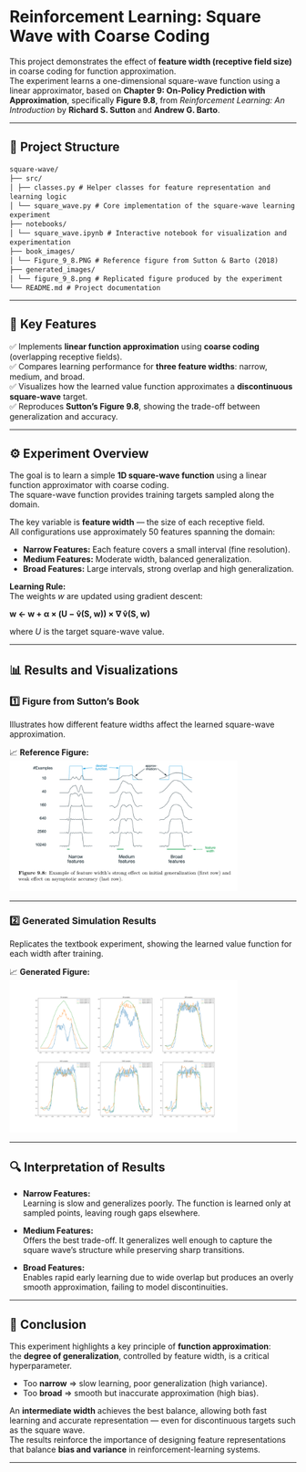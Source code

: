 # **Reinforcement Learning: Square Wave with Coarse Coding**

This project demonstrates the effect of **feature width (receptive field size)** in coarse coding for function approximation.  
The experiment learns a one-dimensional square-wave function using a linear approximator, based on **Chapter 9: On-Policy Prediction with Approximation**, specifically **Figure 9.8**, from *Reinforcement Learning: An Introduction* by **Richard S. Sutton** and **Andrew G. Barto**.

---

## 📂 **Project Structure**
```
square-wave/
├── src/
│ ├── classes.py # Helper classes for feature representation and learning logic
│ └── square_wave.py # Core implementation of the square-wave learning experiment
├── notebooks/
│ └── square_wave.ipynb # Interactive notebook for visualization and experimentation
├── book_images/
│ └── Figure_9_8.PNG # Reference figure from Sutton & Barto (2018)
├── generated_images/
│ └── figure_9_8.png # Replicated figure produced by the experiment
└── README.md # Project documentation
```

---

## 📌 **Key Features**
✅ Implements **linear function approximation** using **coarse coding** (overlapping receptive fields).  
✅ Compares learning performance for **three feature widths**: narrow, medium, and broad.  
✅ Visualizes how the learned value function approximates a **discontinuous square-wave** target.  
✅ Reproduces **Sutton’s Figure 9.8**, showing the trade-off between generalization and accuracy.

---

## ⚙️ **Experiment Overview**
The goal is to learn a simple **1D square-wave function** using a linear function approximator with coarse coding.  
The square-wave function provides training targets sampled along the domain.

The key variable is **feature width** — the size of each receptive field.  
All configurations use approximately 50 features spanning the domain:

- **Narrow Features:** Each feature covers a small interval (fine resolution).
- **Medium Features:** Moderate width, balanced generalization.
- **Broad Features:** Large intervals, strong overlap and high generalization.

**Learning Rule:**  
The weights *w* are updated using gradient descent:

**w ← w + α × (U − v̂(S, w)) × ∇ v̂(S, w)**

where *U* is the target square-wave value.

---

## 📊 **Results and Visualizations**

### 1️⃣ **Figure from Sutton’s Book**
Illustrates how different feature widths affect the learned square-wave approximation.

📈 **Reference Figure:**  
<img src="./book_images/Figure_9_8.PNG" alt="Sutton Fig 9.8" width="400"/>

---

### 2️⃣ **Generated Simulation Results**
Replicates the textbook experiment, showing the learned value function for each width after training.

📈 **Generated Figure:**  
<img src="./generated_images/figure_9_8.png" alt="Generated Fig 9.8" width="400"/>

---

## 🔍 **Interpretation of Results**

- **Narrow Features:**  
  Learning is slow and generalizes poorly. The function is learned only at sampled points, leaving rough gaps elsewhere.

- **Medium Features:**  
  Offers the best trade-off. It generalizes well enough to capture the square wave’s structure while preserving sharp transitions.

- **Broad Features:**  
  Enables rapid early learning due to wide overlap but produces an overly smooth approximation, failing to model discontinuities.

---

## 📢 **Conclusion**
This experiment highlights a key principle of **function approximation**:  
the **degree of generalization**, controlled by feature width, is a critical hyperparameter.

- Too **narrow** ⇒ slow learning, poor generalization (high variance).
- Too **broad** ⇒ smooth but inaccurate approximation (high bias).

An **intermediate width** achieves the best balance, allowing both fast learning and accurate representation — even for discontinuous targets such as the square wave.  
The results reinforce the importance of designing feature representations that balance **bias and variance** in reinforcement-learning systems.

---
